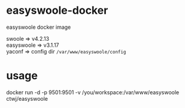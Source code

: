 # easyswoole-docker
easyswoole docker image

swoole     => v4.2.13  
easyswoole => v3.1.17  
yaconf     => config dir `/var/www/easyswoole/config`


# usage
docker run -d -p 9501:9501 -v /you/workspace:/var/www/easyswoole ctwj/easyswoole 
